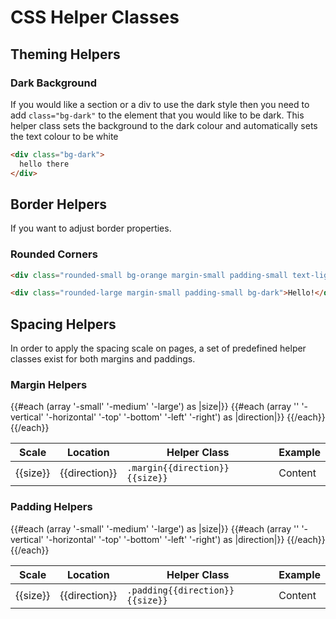# CSS Helper Classes

## Theming Helpers

### Dark Background
If you would like a section or a div to use the dark style then you need to add `class="bg-dark"` to the element that you would like to be dark. This helper class sets the background to the dark colour and automatically sets the text colour to be white

```html
<div class="bg-dark">
  hello there
</div>
```

## Border Helpers
If you want to adjust border properties.

### Rounded Corners

```html
<div class="rounded-small bg-orange margin-small padding-small text-light">Hello!</div>
```

```html
<div class="rounded-large margin-small padding-small bg-dark">Hello!</div>
```

## Spacing Helpers
In order to apply the spacing scale on pages, a set of predefined helper classes exist for both margins and paddings.

### Margin Helpers

<div>
  <table class="margin-bottom-medium">
    <thead>
      <tr>
        <th>Scale</th>
        <th>Location</th>
        <th>Helper Class</th>
        <th>Example</th>
      </tr>
    </thead>
    <tbody>
      {{#each (array '-small' '-medium' '-large') as |size|}}
        {{#each (array '' '-vertical' '-horizontal' '-top' '-bottom' '-left' '-right') as |direction|}}
          <tr>
            <td>{{size}}</td>
            <td>{{direction}}</td>
            <td><code>.margin{{direction}}{{size}}</code></td>
            <td>
              <div class="bg-muted border-dashed">
                <div class="bg-orange margin{{direction}}{{size}}">Content</div>
              </div>
            </td>
          </tr>
        {{/each}}
      {{/each}}
    </tbody>
  </table>
</div>

### Padding Helpers

<table>
  <thead>
    <tr>
      <th>Scale</th>
      <th>Location</th>
      <th>Helper Class</th>
      <th>Example</th>
    </tr>
  </thead>
  <tbody>
    {{#each (array '-small' '-medium' '-large') as |size|}}
      {{#each (array '' '-vertical' '-horizontal' '-top' '-bottom' '-left' '-right') as |direction|}}
        <tr>
          <td>{{size}}</td>
          <td>{{direction}}</td>
          <td><code>.padding{{direction}}{{size}}</code></td>
          <td>
              <div class="bg-orange padding{{direction}}{{size}}">
                <div class="border-dashed">Content</div>
              </div>
          </td>
        </tr>
      {{/each}}
    {{/each}}
  </tbody>
</table>
